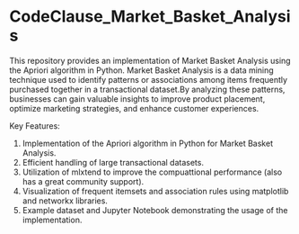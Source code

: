 # CodeClause_Market_Basket_Analysis
This repository provides an implementation of Market Basket Analysis using the Apriori algorithm in Python. Market Basket Analysis is a data mining technique used to identify patterns or associations among items frequently purchased together in a transactional dataset.By analyzing these patterns, businesses can gain valuable insights to improve product placement, optimize marketing strategies, and enhance customer experiences.

Key Features:

1. Implementation of the Apriori algorithm in Python for Market Basket Analysis.
2. Efficient handling of large transactional datasets.
3. Utilization of mlxtend to improve the compuattional performance (also has a great community support).
4. Visualization of frequent itemsets and association rules using matplotlib and networkx libraries.
5. Example dataset and Jupyter Notebook demonstrating the usage of the implementation.
